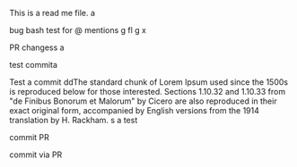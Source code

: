 This is a read me file.
a

bug bash test for @ mentions
g
fl
g
x


PR changess
a

test commita

Test a commit ddThe standard chunk of Lorem Ipsum used since the 1500s is reproduced below for those interested. Sections 1.10.32 and 1.10.33 from "de Finibus Bonorum et Malorum" by Cicero are also reproduced in their exact original form, accompanied by English versions from the 1914 translation by H. Rackham.
s
a
test

commit PR

commit via PR

